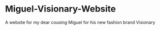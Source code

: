 # Miguel-Visionary-Website
A website for my dear cousing Miguel for his new fashion brand Visionary
